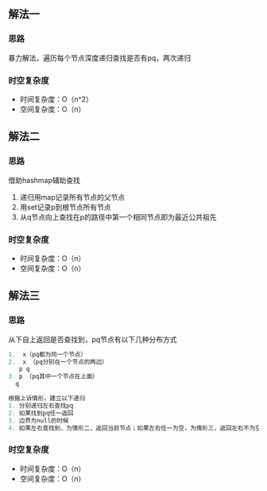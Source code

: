 ## 解法一
### 思路
暴力解法，遍历每个节点深度递归查找是否有pq，两次递归
### 时空复杂度
- 时间复杂度：O（n^2）
- 空间复杂度：O（n）

## 解法二
### 思路
借助hashmap辅助查找
1. 递归用map记录所有节点的父节点
2. 用set记录p到根节点所有节点
3. 从q节点向上查找在p的路径中第一个相同节点即为最近公共祖先
### 时空复杂度
- 时间复杂度：O（n）
- 空间复杂度：O（n）

## 解法三
### 思路
从下自上返回是否查找到，pq节点有以下几种分布方式
```java
1.  x（pq都为同一个节点）
2.  x （pq分别在一个节点的两边）
   p q
3. p （pq其中一个节点在上面）
  q

根据上诉情形，建立以下递归
1. 分别递归左右查找pq
2. 如果找到pq任一返回
3. 边界为null的时候
4. 如果左右查找到，为情形二，返回当前节点；如果左右任一为空，为情形三，返回左右不为空的那一个；情形三返回结果包含了情形一
```
### 时空复杂度
- 时间复杂度：O（n）
- 空间复杂度：O（n）
